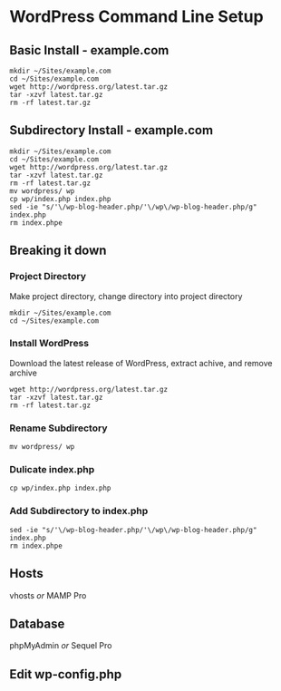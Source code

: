 # WordPress Command Line Setup

## Basic Install - example.com
```
mkdir ~/Sites/example.com
cd ~/Sites/example.com
wget http://wordpress.org/latest.tar.gz
tar -xzvf latest.tar.gz
rm -rf latest.tar.gz
```

## Subdirectory Install - example.com
```
mkdir ~/Sites/example.com
cd ~/Sites/example.com
wget http://wordpress.org/latest.tar.gz
tar -xzvf latest.tar.gz
rm -rf latest.tar.gz
mv wordpress/ wp
cp wp/index.php index.php
sed -ie "s/'\/wp-blog-header.php/'\/wp\/wp-blog-header.php/g" index.php
rm index.phpe
```

## Breaking it down

### Project Directory
Make project directory, change directory into project directory 
```
mkdir ~/Sites/example.com
cd ~/Sites/example.com
```

### Install WordPress
Download the latest release of WordPress, extract achive, and remove archive
```
wget http://wordpress.org/latest.tar.gz
tar -xzvf latest.tar.gz
rm -rf latest.tar.gz
```

### Rename Subdirectory
```
mv wordpress/ wp
```

### Dulicate index.php
```
cp wp/index.php index.php
```

### Add Subdirectory to index.php
```
sed -ie "s/'\/wp-blog-header.php/'\/wp\/wp-blog-header.php/g" index.php
rm index.phpe
```

## Hosts

vhosts _or_ MAMP Pro

## Database

phpMyAdmin _or_ Sequel Pro

## Edit wp-config.php
